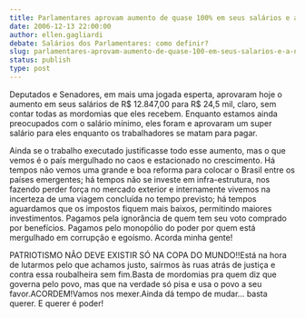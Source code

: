 ```yaml
---
title: Parlamentares aprovam aumento de quase 100% em seus salários e a nação continua "a ver navios". Até quando?
date: 2006-12-13 22:00:00
author: ellen.gagliardi
debate: Salários dos Parlamentares: como definir?
slug: parlamentares-aprovam-aumento-de-quase-100-em-seus-salarios-e-a-nacao-continua-a-ver-navios-ate-quando
status: publish 
type: post
---
```


Deputados e Senadores, em mais uma jogada esperta, aprovaram hoje o aumento em seus salários de R$ 12.847,00 para R$ 24,5 mil, claro, sem contar todas as mordomias que eles recebem. Enquanto estamos ainda preocupados com o salário mínimo, eles foram e aprovaram um super salário para eles enquanto os trabalhadores se matam para pagar.  
  
Ainda se o trabalho executado justificasse todo esse aumento, mas o que vemos é o país mergulhado no caos e estacionado no crescimento. Há tempos não vemos uma grande e boa reforma para colocar o Brasil entre os países emergentes; há tempos não se investe em infra-estrutura, nos fazendo perder força no mercado exterior e internamente vivemos na incerteza de uma viagem concluída no tempo previsto; há tempos aguardamos que os impostos fiquem mais baixos, permitindo maiores investimentos. Pagamos pela ignorância de quem tem seu voto comprado por benefícios. Pagamos pelo monopólio do poder por quem está mergulhado em corrupção e egoísmo. Acorda minha gente!  
  
PATRIOTISMO NÃO DEVE EXISTIR SÓ NA COPA DO MUNDO!!Está na hora de lutarmos pelo que achamos justo, saírmos às ruas atrás de justiça e contra essa roubalheira sem fim.Basta de mordomias pra quem diz que governa pelo povo, mas que na verdade só pisa e usa o povo a seu favor.ACORDEM!Vamos nos mexer.Ainda dá tempo de mudar... basta querer. E querer é poder!

